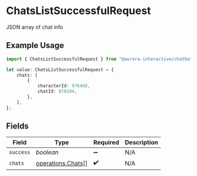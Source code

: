 # ChatsListSuccessfulRequest

JSON array of chat info

## Example Usage

```typescript
import { ChatsListSuccessfulRequest } from "@aurora-interactive/chatbot-api-sdk/models/operations";

let value: ChatsListSuccessfulRequest = {
    chats: [
        {
            characterId: 976460,
            chatId: 878194,
        },
    ],
};
```

## Fields

| Field                                                  | Type                                                   | Required                                               | Description                                            |
| ------------------------------------------------------ | ------------------------------------------------------ | ------------------------------------------------------ | ------------------------------------------------------ |
| `success`                                              | *boolean*                                              | :heavy_minus_sign:                                     | N/A                                                    |
| `chats`                                                | [operations.Chats](../../models/operations/chats.md)[] | :heavy_check_mark:                                     | N/A                                                    |